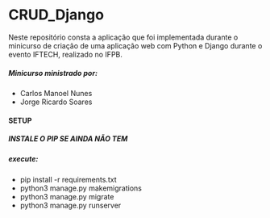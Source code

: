 # CRUD_Django
Neste repositório consta a aplicação que foi implementada durante o minicurso 
de criação de uma aplicação web com Python e Django durante o evento IFTECH, realizado no IFPB.

##### Minicurso ministrado por:
  - Carlos Manoel Nunes
  - Jorge Ricardo Soares

#### SETUP

##### INSTALE O PIP SE AINDA NÃO TEM

##### execute:
- pip install -r requirements.txt
- python3 manage.py makemigrations
- python3 manage.py migrate
- python3 manage.py runserver

